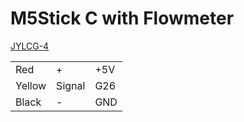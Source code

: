 # M5Stick C with Flowmeter

[JYLCG-4](https://www.yyjiayin.com/en/h-pd-99.html)

|       |       |       |
| --    |     --|--     |
|Red    |+      |+5V    |
|Yellow |Signal |G26    |
|Black  |-      |GND    |
